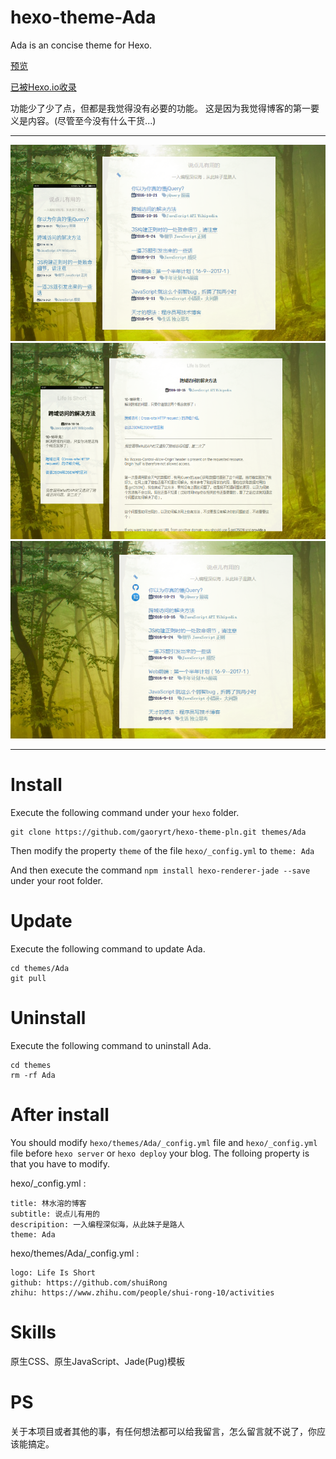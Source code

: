 # hexo-theme-Ada
Ada is an concise theme for Hexo.

[预览](https://shuirong.github.io/)

[已被Hexo.io收录](https://hexo.io/themes/)

功能少了少了点，但都是我觉得没有必要的功能。
这是因为我觉得博客的第一要义是内容。(尽管至今没有什么干货...)

---
![index](/screenshots/Ada1.png)
![content](/screenshots/Ada2.png)
![index2](/screenshots/Ada3.png)

---
# Install
Execute the following command under your `hexo` folder.

```
git clone https://github.com/gaoryrt/hexo-theme-pln.git themes/Ada
```
Then modify the property `theme` of the file `hexo/_config.yml`  to `theme: Ada`

And then execute the command `npm install hexo-renderer-jade --save` under your root folder.

# Update
Execute the following command to update Ada.

```
cd themes/Ada
git pull
```

# Uninstall
Execute the following command to uninstall Ada.
```
cd themes
rm -rf Ada
```

# After install
You should modify  `hexo/themes/Ada/_config.yml` file and `hexo/_config.yml` file before `hexo server` or `hexo deploy` your blog.
The folloing property is that you have to modify.

hexo/_config.yml :
```
title: 林水溶的博客
subtitle: 说点儿有用的
descripition: 一入编程深似海，从此妹子是路人
theme: Ada
```

hexo/themes/Ada/_config.yml :
```
logo: Life Is Short
github: https://github.com/shuiRong
zhihu: https://www.zhihu.com/people/shui-rong-10/activities
```

# Skills
原生CSS、原生JavaScript、Jade(Pug)模板

# PS
关于本项目或者其他的事，有任何想法都可以给我留言，怎么留言就不说了，你应该能搞定。

